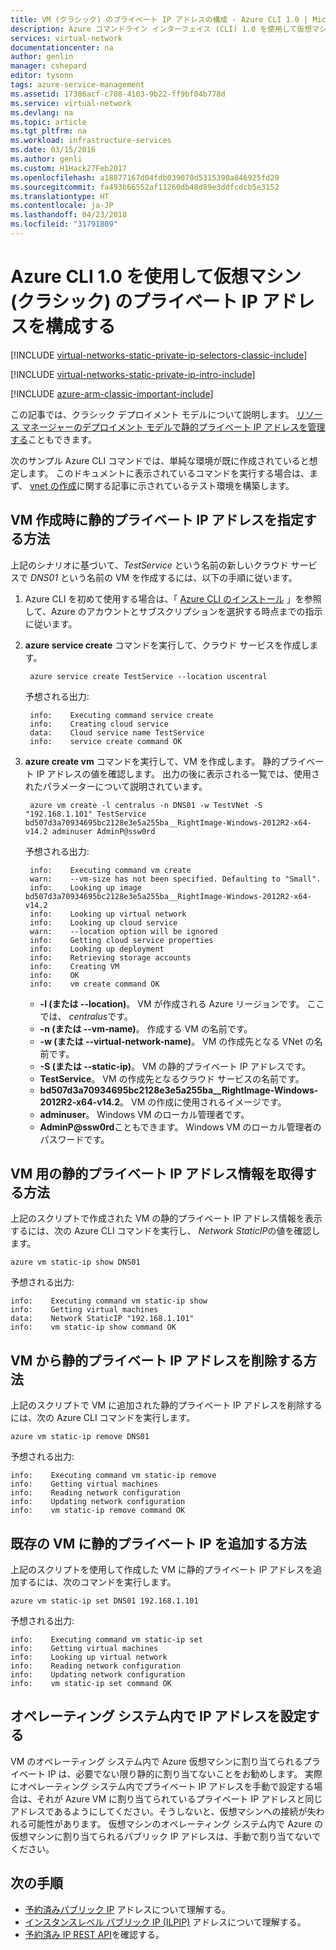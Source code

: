 ```yaml
---
title: VM (クラシック) のプライベート IP アドレスの構成 - Azure CLI 1.0 | Microsoft Docs
description: Azure コマンドライン インターフェイス (CLI) 1.0 を使用して仮想マシン (クラシック) のプライベート IP アドレスを構成する方法について説明します。
services: virtual-network
documentationcenter: na
author: genlin
manager: cshepard
editor: tysonn
tags: azure-service-management
ms.assetid: 17386acf-c708-4103-9b22-ff9bf04b778d
ms.service: virtual-network
ms.devlang: na
ms.topic: article
ms.tgt_pltfrm: na
ms.workload: infrastructure-services
ms.date: 03/15/2016
ms.author: genli
ms.custom: H1Hack27Feb2017
ms.openlocfilehash: a18877167d04fdb039070d5315390a846925fd29
ms.sourcegitcommit: fa493b66552af11260db48d89e3ddfcdcb5e3152
ms.translationtype: HT
ms.contentlocale: ja-JP
ms.lasthandoff: 04/23/2018
ms.locfileid: "31791809"
---
```

# <a name="configure-private-ip-addresses-for-a-virtual-machine-classic-using-the-azure-cli-10"></a>Azure CLI 1.0 を使用して仮想マシン (クラシック) のプライベート IP アドレスを構成する

[!INCLUDE [virtual-networks-static-private-ip-selectors-classic-include](../../includes/virtual-networks-static-private-ip-selectors-classic-include.md)]

[!INCLUDE [virtual-networks-static-private-ip-intro-include](../../includes/virtual-networks-static-private-ip-intro-include.md)]

[!INCLUDE [azure-arm-classic-important-include](../../includes/azure-arm-classic-important-include.md)]

この記事では、クラシック デプロイメント モデルについて説明します。 [リソース マネージャーのデプロイメント モデルで静的プライベート IP アドレスを管理する](virtual-networks-static-private-ip-arm-cli.md)こともできます。

次のサンプル Azure CLI コマンドでは、単純な環境が既に作成されていると想定します。 このドキュメントに表示されているコマンドを実行する場合は、まず、 [vnet の作成](virtual-networks-create-vnet-classic-cli.md)に関する記事に示されているテスト環境を構築します。

## <a name="how-to-specify-a-static-private-ip-address-when-creating-a-vm"></a>VM 作成時に静的プライベート IP アドレスを指定する方法
上記のシナリオに基づいて、*TestService* という名前の新しいクラウド サービスで *DNS01* という名前の VM を作成するには、以下の手順に従います。

1. Azure CLI を初めて使用する場合は、「 [Azure CLI のインストール](../cli-install-nodejs.md) 」を参照して、Azure のアカウントとサブスクリプションを選択する時点までの指示に従います。
2. **azure service create** コマンドを実行して、クラウド サービスを作成します。
   
        azure service create TestService --location uscentral
   
    予想される出力:
   
        info:    Executing command service create
        info:    Creating cloud service
        data:    Cloud service name TestService
        info:    service create command OK
3. **azure create vm** コマンドを実行して、VM を作成します。 静的プライベート IP アドレスの値を確認します。 出力の後に表示される一覧では、使用されたパラメーターについて説明されています。
   
        azure vm create -l centralus -n DNS01 -w TestVNet -S "192.168.1.101" TestService bd507d3a70934695bc2128e3e5a255ba__RightImage-Windows-2012R2-x64-v14.2 adminuser AdminP@ssw0rd
   
    予想される出力:
   
        info:    Executing command vm create
        warn:    --vm-size has not been specified. Defaulting to "Small".
        info:    Looking up image bd507d3a70934695bc2128e3e5a255ba__RightImage-Windows-2012R2-x64-v14.2
        info:    Looking up virtual network
        info:    Looking up cloud service
        warn:    --location option will be ignored
        info:    Getting cloud service properties
        info:    Looking up deployment
        info:    Retrieving storage accounts
        info:    Creating VM
        info:    OK
        info:    vm create command OK
   
   * **-l (または --location)**。 VM が作成される Azure リージョンです。 ここでは、 *centralus*です。
   * **-n (または --vm-name)**。 作成する VM の名前です。
   * **-w (または --virtual-network-name)**。 VM の作成先となる VNet の名前です。 
   * **-S (または --static-ip)**。 VM の静的プライベート IP アドレスです。
   * **TestService**。 VM の作成先となるクラウド サービスの名前です。
   * **bd507d3a70934695bc2128e3e5a255ba__RightImage-Windows-2012R2-x64-v14.2**。 VM の作成に使用されるイメージです。
   * **adminuser**。 Windows VM のローカル管理者です。
   * **AdminP@ssw0rd**こともできます。 Windows VM のローカル管理者のパスワードです。

## <a name="how-to-retrieve-static-private-ip-address-information-for-a-vm"></a>VM 用の静的プライベート IP アドレス情報を取得する方法
上記のスクリプトで作成された VM の静的プライベート IP アドレス情報を表示するには、次の Azure CLI コマンドを実行し、 *Network StaticIP*の値を確認します。

    azure vm static-ip show DNS01

予想される出力:

    info:    Executing command vm static-ip show
    info:    Getting virtual machines
    data:    Network StaticIP "192.168.1.101"
    info:    vm static-ip show command OK

## <a name="how-to-remove-a-static-private-ip-address-from-a-vm"></a>VM から静的プライベート IP アドレスを削除する方法
上記のスクリプトで VM に追加された静的プライベート IP アドレスを削除するには、次の Azure CLI コマンドを実行します。

    azure vm static-ip remove DNS01

予想される出力:

    info:    Executing command vm static-ip remove
    info:    Getting virtual machines
    info:    Reading network configuration
    info:    Updating network configuration
    info:    vm static-ip remove command OK

## <a name="how-to-add-a-static-private-ip-to-an-existing-vm"></a>既存の VM に静的プライベート IP を追加する方法
上記のスクリプトを使用して作成した VM に静的プライベート IP アドレスを追加するには、次のコマンドを実行します。

    azure vm static-ip set DNS01 192.168.1.101

予想される出力:

    info:    Executing command vm static-ip set
    info:    Getting virtual machines
    info:    Looking up virtual network
    info:    Reading network configuration
    info:    Updating network configuration
    info:    vm static-ip set command OK

## <a name="set-ip-addresses-within-the-operating-system"></a>オペレーティング システム内で IP アドレスを設定する

VM のオペレーティング システム内で Azure 仮想マシンに割り当てられるプライベート IP は、必要でない限り静的に割り当てないことをお勧めします。 実際にオペレーティング システム内でプライベート IP アドレスを手動で設定する場合は、それが Azure VM に割り当てられているプライベート IP アドレスと同じアドレスであるようにしてください。そうしないと、仮想マシンへの接続が失われる可能性があります。 仮想マシンのオペレーティング システム内で Azure の仮想マシンに割り当てられるパブリック IP アドレスは、手動で割り当てないでください。

## <a name="next-steps"></a>次の手順
* [予約済みパブリック IP](virtual-networks-reserved-public-ip.md) アドレスについて理解する。
* [インスタンスレベル パブリック IP (ILPIP)](virtual-networks-instance-level-public-ip.md) アドレスについて理解する。
* [予約済み IP REST API](https://msdn.microsoft.com/library/azure/dn722420.aspx)を確認する。

